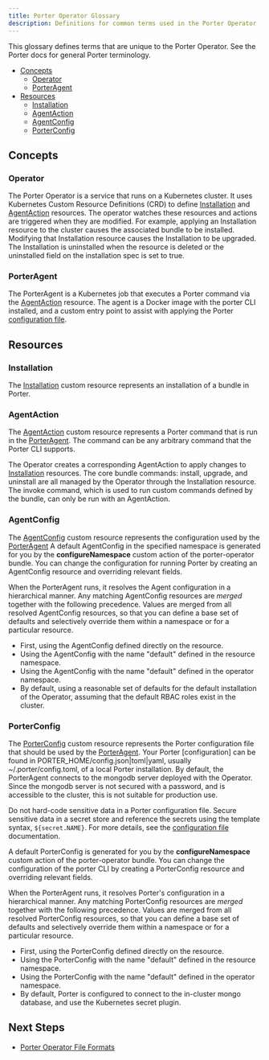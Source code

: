 ```yaml
---
title: Porter Operator Glossary
description: Definitions for common terms used in the Porter Operator
---
```


This glossary defines terms that are unique to the Porter Operator.
See the Porter docs for general Porter terminology.

* [Concepts](#concepts)
    * [Operator](#operator)
    * [PorterAgent](#porteragent)
* [Resources](#resources)
  * [Installation](#installation)
  * [AgentAction](#agentaction)
  * [AgentConfig](#agentconfig)
  * [PorterConfig](#porterconfig)

## Concepts

### Operator

The Porter Operator is a service that runs on a Kubernetes cluster.
It uses Kubernetes Custom Resource Definitions (CRD) to define [Installation](#installation) and [AgentAction](#agentaction) resources.
The operator watches these resources and actions are triggered when they are modified.
For example, applying an Installation resource to the cluster causes the associated bundle to be installed.
Modifying that Installation resource causes the Installation to be upgraded.
The Installation is uninstalled when the resource is deleted or the uninstalled field on the installation spec is set to true.

### PorterAgent

The PorterAgent is a Kubernetes job that executes a Porter command via the [AgentAction](#agentaction) resource.
The agent is a Docker image with the porter CLI installed, and a custom entry point to assist with applying the Porter [configuration file].

## Resources

### Installation

The [Installation] custom resource represents an installation of a bundle in Porter.

[Installation]: /operator/file-formats/#installation

### AgentAction

The [AgentAction] custom resource represents a Porter command that is run in the [PorterAgent](#porteragent).
The command can be any arbitrary command that the Porter CLI supports.

The Operator creates a corresponding AgentAction to apply changes to [Installation](#installation) resources.
The core bundle commands: install, upgrade, and uninstall are all managed by the Operator through the Installation resource.
The invoke command, which is used to run custom commands defined by the bundle, can only be run with an AgentAction.

[AgentAction]: /operator/file-formats/#agentaction

### AgentConfig

The [AgentConfig] custom resource represents the configuration used by the [PorterAgent](#porteragent)
A default AgentConfig in the specified namespace is generated for you by the **configureNamespace** custom action of the porter-operator bundle.
You can change the configuration for running Porter by creating an AgentConfig resource and overriding relevant fields.

When the PorterAgent runs, it resolves the Agent configuration in a hierarchical manner.
Any matching AgentConfig resources are _merged_ together with the following precedence.
Values are merged from all resolved AgentConfig resources, so that you can define a base set of defaults and selectively override them within a namespace or for a particular resource.

* First, using the AgentConfig defined directly on the resource.
* Using the AgentConfig with the name "default" defined in the resource namespace.
* Using the AgentConfig with the name "default" defined in the operator namespace.
* By default, using a reasonable set of defaults for the default installation of the Operator, assuming that the default RBAC roles exist in the cluster.

[AgentConfig]: /operator/file-formats/#agentconfig

### PorterConfig

The [PorterConfig] custom resource represents the Porter configuration file that should be used by the [PorterAgent](#porteragent).
Your Porter [configuration] can be found in PORTER_HOME/config.json|toml|yaml, usually ~/.porter/config.toml, of a local Porter installation.
By default, the PorterAgent connects to the mongodb server deployed with the Operator.
Since the mongodb server is not secured with a password, and is accessible to the cluster, this is not suitable for production use.

Do not hard-code sensitive data in a Porter configuration file.
Secure sensitive data in a secret store and reference the secrets using the template syntax, `${secret.NAME}`.
For more details, see the [configuration file] documentation.

A default PorterConfig is generated for you by the **configureNamespace** custom action of the porter-operator bundle.
You can change the configuration of the porter CLI by creating a PorterConfig resource and overriding relevant fields.

When the PorterAgent runs, it resolves Porter's configuration in a hierarchical manner.
Any matching PorterConfig resources are _merged_ together with the following precedence.
Values are merged from all resolved PorterConfig resources, so that you can define a base set of defaults and selectively override them within a namespace or for a particular resource.

* First, using the PorterConfig defined directly on the resource.
* Using the PorterConfig with the name "default" defined in the resource namespace.
* Using the PorterConfig with the name "default" defined in the operator namespace.
* By default, Porter is configured to connect to the in-cluster mongo database, and use the Kubernetes secret plugin.

[PorterConfig]: /operator/file-formats/#porterconfig
[configuration file]: /configuration/#config-file
[Desired State QuickStart]: /quickstart/desired-state/


## Next Steps

* [Porter Operator File Formats](/operator/file-formats/)
